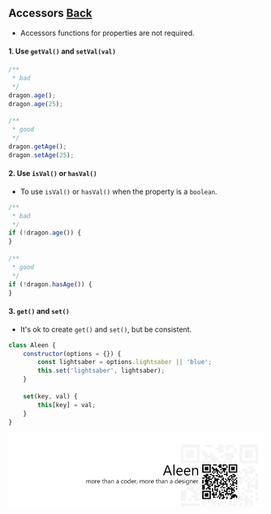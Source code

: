## Accessors [**Back**](./../README.md)

- Accessors functions for properties are not required.

#### 1. Use `getVal()` and `setVal(val)`

```js
/**
 * bad
 */
dragon.age();
dragon.age(25);

/**
 * good
 */
dragon.getAge();
dragon.setAge(25);
```

#### 2. Use `isVal()` or `hasVal()`

- To use `isVal()` or `hasVal()` when the property is a `boolean`.

```js
/**
 * bad
 */
if (!dragon.age()) {
}

/**
 * good
 */
if (!dragon.hasAge()) {
}
```

#### 3. `get()` and `set()`

- It's ok to create `get()` and `set()`, but be consistent.

```js
class Aleen {
    constructor(options = {}) {
        const lightsaber = options.lightsaber || 'blue';
        this.set('lightsaber', lightsaber);
    }
    
    set(key, val) {
        this[key] = val;
    }
}
```

<a href="http://aleen42.github.io/" target="_blank" ><img src="./../pic/tail.gif"></a>